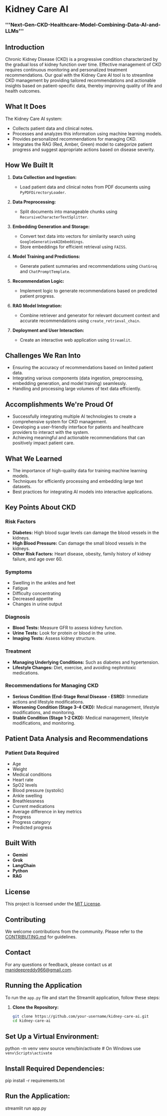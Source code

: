 # Kidney Care AI
### '''Next-Gen-CKD-Healthcare-Model-Combining-Data-AI-and-LLMs'''
## Introduction

Chronic Kidney Disease (CKD) is a progressive condition characterized by the gradual loss of kidney function over time. Effective management of CKD requires continuous monitoring and personalized treatment recommendations. Our goal with the Kidney Care AI tool is to streamline CKD management by providing tailored recommendations and actionable insights based on patient-specific data, thereby improving quality of life and health outcomes.

## What It Does

The Kidney Care AI system:
- Collects patient data and clinical notes.
- Processes and analyzes this information using machine learning models.
- Provides personalized recommendations for managing CKD.
- Integrates the RAG (Red, Amber, Green) model to categorize patient progress and suggest appropriate actions based on disease severity.

## How We Built It

1. **Data Collection and Ingestion:**
   - Load patient data and clinical notes from PDF documents using `PyPDFDirectoryLoader`.

2. **Data Preprocessing:**
   - Split documents into manageable chunks using `RecursiveCharacterTextSplitter`.

3. **Embedding Generation and Storage:**
   - Convert text data into vectors for similarity search using `GoogleGenerativeAIEmbeddings`.
   - Store embeddings for efficient retrieval using `FAISS`.

4. **Model Training and Predictions:**
   - Generate patient summaries and recommendations using `ChatGroq` and `ChatPromptTemplate`.

5. **Recommendation Logic:**
   - Implement logic to generate recommendations based on predicted patient progress.

6. **RAG Model Integration:**
   - Combine retriever and generator for relevant document context and accurate recommendations using `create_retrieval_chain`.

7. **Deployment and User Interaction:**
   - Create an interactive web application using `Streamlit`.

## Challenges We Ran Into

- Ensuring the accuracy of recommendations based on limited patient data.
- Integrating various components (data ingestion, preprocessing, embedding generation, and model training) seamlessly.
- Handling and processing large volumes of text data efficiently.

## Accomplishments We're Proud Of

- Successfully integrating multiple AI technologies to create a comprehensive system for CKD management.
- Developing a user-friendly interface for patients and healthcare providers to interact with the system.
- Achieving meaningful and actionable recommendations that can positively impact patient care.

## What We Learned

- The importance of high-quality data for training machine learning models.
- Techniques for efficiently processing and embedding large text datasets.
- Best practices for integrating AI models into interactive applications.

## Key Points About CKD

### Risk Factors
- **Diabetes:** High blood sugar levels can damage the blood vessels in the kidneys.
- **High Blood Pressure:** Can damage the small blood vessels in the kidneys.
- **Other Risk Factors:** Heart disease, obesity, family history of kidney failure, and age over 60.

### Symptoms
- Swelling in the ankles and feet
- Fatigue
- Difficulty concentrating
- Decreased appetite
- Changes in urine output

### Diagnosis
- **Blood Tests:** Measure GFR to assess kidney function.
- **Urine Tests:** Look for protein or blood in the urine.
- **Imaging Tests:** Assess kidney structure.

### Treatment
- **Managing Underlying Conditions:** Such as diabetes and hypertension.
- **Lifestyle Changes:** Diet, exercise, and avoiding nephrotoxic medications.

### Recommendations for Managing CKD
- **Serious Condition (End-Stage Renal Disease - ESRD):** Immediate actions and lifestyle modifications.
- **Worsening Condition (Stage 3-4 CKD):** Medical management, lifestyle modifications, and monitoring.
- **Stable Condition (Stage 1-2 CKD):** Medical management, lifestyle modifications, and monitoring.

## Patient Data Analysis and Recommendations

### Patient Data Required
- Age
- Weight
- Medical conditions
- Heart rate
- SpO2 levels
- Blood pressure (systolic)
- Ankle swelling
- Breathlessness
- Current medications
- Average difference in key metrics
- Progress
- Progress category
- Predicted progress

## Built With
- **Gemini**
- **Grok**
- **LangChain**
- **Python**
- **RAG**

## License

This project is licensed under the [MIT License](LICENSE).

## Contributing

We welcome contributions from the community. Please refer to the [CONTRIBUTING.md](CONTRIBUTING.md) for guidelines.

## Contact

For any questions or feedback, please contact us at [manideepreddy966@gmail.com](mailto:manideepreddy966@gmail.com).


## Running the Application

To run the `app.py` file and start the Streamlit application, follow these steps:

1. **Clone the Repository:**
   ```bash
   git clone https://github.com/your-username/kidney-care-ai.git
   cd kidney-care-ai
## Set Up a Virtual Environment:

python -m venv venv
source venv/bin/activate   # On Windows use `venv\Scripts\activate`

## Install Required Dependencies:

pip install -r requirements.txt

## Run the Application:

streamlit run app.py


